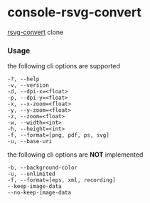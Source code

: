 # console-rsvg-convert
[rsvg-convert](https://github.com/brion/librsvg/blob/master/rsvg-convert.c) clone

### Usage

the following cli options are supported  
```
-?, --help
-v, --version
-d, --dpi-x=<float> 
-p, --dpi-y=<float> 
-x, --x-zoom=<float>
-y, --y-zoom=<float> 
-z, --zoom=<float>
-w, --width=<int> 
-h, --height=<int>
-f, --format=[png, pdf, ps, svg] 
-u, --base-uri
```
the following cli options are **NOT** implemented  
```
-b, --background-color
-u, --unlimited
-f, --format=[eps, xml, recording]
--keep-image-data
--no-keep-image-data
```
